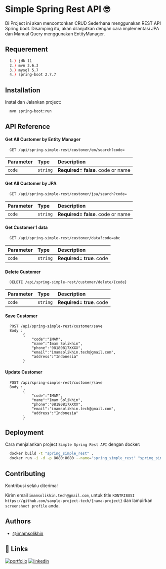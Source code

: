 
# **Simple Spring Rest API** 🤓

Di Project ini akan mencontohkan CRUD Sederhana menggunakan REST API Spring boot. Disamping itu, akan dilanjutkan dengan cara implementasi JPA dan Manual Query menggunakan EntityManager.

## Requerement

```bash
  1.) jdk 11
  2.) mvn 3.6.3
  3.) mysql 5.7
  4.) spring-boot 2.7.7
```
## Installation

Instal dan Jalankan project:

```bash
  mvn spring-boot:run
```
    
## API Reference

#### Get All Customer by Entity Manager

```http
  GET /api/spring-simple-rest/customer/em/search?code=
```

| Parameter | Type     | Description                      |
| :-------- | :------- | :------------------------------- |
| `code`    | `string` | **Required= false**. code or name |

#### Get All Customer by JPA

```http
  GET /api/spring-simple-rest/customer/jpa/search?code=
```

| Parameter | Type     | Description                      |
| :-------- | :------- | :------------------------------- |
| `code`    | `string` | **Required= false**. code or name |
  
#### Get Customer 1 data

```http
  GET /api/spring-simple-rest/customer/data?code=abc
```

| Parameter | Type     | Description              |
| :-------- | :------- | :----------------------- |
| `code`    | `string` | **Required= true**. code | 

#### Delete Customer

```http
  DELETE /api/spring-simple-rest/customer/delete/{code}
```

| Parameter | Type     | Description              |
| :-------- | :------- | :----------------------- |
| `code`    | `string` | **Required= true**. code |

#### Save Customer

```http
  POST /api/spring-simple-rest/customer/save
  Body :
        {
            "code":"IMAM",
            "name":"Imam Solikhin",
            "phone":"08180817XXXX",
            "email":"imamsolikhin.tech@gmail.com",
            "address":"Indonesia"
        }
```

#### Update Customer

```http
  POST /api/spring-simple-rest/customer/save
  Body :
        {
            "code":"IMAM",
            "name":"Imam Solikhin",
            "phone":"08180817XXXX",
            "email":"imamsolikhin.tech@gmail.com",
            "address":"Indonesia"
        }
```

## Deployment

Cara menjalankan project `Simple Spring Rest API` dengan docker:

```bash
  docker build -t "spring_simple_rest" .
  docker run -i -d -p 8080:8080 --name="spring_simple_rest" "spring_simple_rest"
```


## Contributing

Kontribusi selalu diterima!

Kirim email `imamsolikhin.tech@gmail.com`, untuk title `KONTRIBUSI https://github.com/sample-project-tech/{nama-project}` dan lampirkan `screenshoot profile` anda.


## Authors

- [@imamsolikhin](https://github.com/imamsolikhin)
## 🔗 Links
[![portfolio](https://img.shields.io/badge/my_portfolio-000?style=for-the-badge&logo=ko-fi&logoColor=white)](https://github.com/sample-project-tech)
[![linkedin](https://img.shields.io/badge/linkedin-0A66C2?style=for-the-badge&logo=linkedin&logoColor=white)](https://www.linkedin.com/in/imam-solikhin/)

